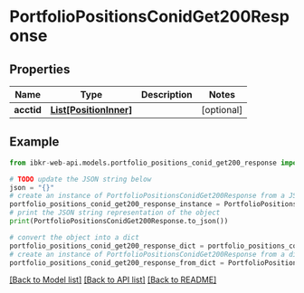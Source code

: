 # PortfolioPositionsConidGet200Response


## Properties

Name | Type | Description | Notes
------------ | ------------- | ------------- | -------------
**acctid** | [**List[PositionInner]**](PositionInner.md) |  | [optional] 

## Example

```python
from ibkr-web-api.models.portfolio_positions_conid_get200_response import PortfolioPositionsConidGet200Response

# TODO update the JSON string below
json = "{}"
# create an instance of PortfolioPositionsConidGet200Response from a JSON string
portfolio_positions_conid_get200_response_instance = PortfolioPositionsConidGet200Response.from_json(json)
# print the JSON string representation of the object
print(PortfolioPositionsConidGet200Response.to_json())

# convert the object into a dict
portfolio_positions_conid_get200_response_dict = portfolio_positions_conid_get200_response_instance.to_dict()
# create an instance of PortfolioPositionsConidGet200Response from a dict
portfolio_positions_conid_get200_response_from_dict = PortfolioPositionsConidGet200Response.from_dict(portfolio_positions_conid_get200_response_dict)
```
[[Back to Model list]](../README.md#documentation-for-models) [[Back to API list]](../README.md#documentation-for-api-endpoints) [[Back to README]](../README.md)



